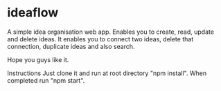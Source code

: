 # ideaflow

A simple idea organisation web app. Enables you to create, read, update and delete ideas.
It enables you to connect two ideas, delete that connection, duplicate ideas and also search.

Hope you guys like it.

Instructions
Just clone it and run at root directory "npm install".
When completed run "npm start".
